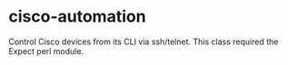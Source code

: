 cisco-automation
================

Control Cisco devices from its CLI via ssh/telnet. This class required the Expect perl module.
